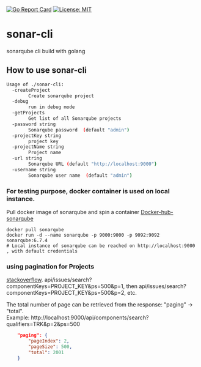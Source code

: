 [![Go Report Card](https://goreportcard.com/badge/github.com/sriram-yeluri/sonar-cli)](https://goreportcard.com/report/github.com/sriram-yeluri/sonar-cli)
[![License: MIT](https://img.shields.io/badge/License-MIT-yellow.svg)](https://opensource.org/licenses/MIT)

# sonar-cli
sonarqube cli build with golang

## How to use sonar-cli

```sh
Usage of ./sonar-cli:
  -createProject
    	Create sonarqube project
  -debug
    	run in debug mode
  -getProjects
    	Get list of all Sonarqube projects
  -password string
    	Sonarqube password  (default "admin")
  -projectKey string
    	project key
  -projectName string
    	Project name
  -url string
    	Sonarqube URL (default "http://localhost:9000")
  -username string
    	Sonarqube user name  (default "admin")
```

### For testing purpose, docker container is used on local instance.  
Pull docker image of sonarqube and spin a container
[Docker-hub-sonarqube](https://hub.docker.com/_/sonarqube/)  
```
docker pull sonarqube  
docker run -d --name sonarqube -p 9000:9000 -p 9092:9092 sonarqube:6.7.4 
# Local instance of sonarqube can be reached on http://localhost:9000 , with default credentials
```

### using pagination for Projects
[stackoverflow](https://stackoverflow.com/questions/47889780/how-to-get-more-than-500-issues-from-sonarqube-api). 
api/issues/search?componentKeys=PROJECT_KEY&ps=500&p=1,
then api/issues/search?componentKeys=PROJECT_KEY&ps=500&p=2, etc.

The total number of page can be retrieved from the response:  "paging" -> "total".  
Example:
http://localhost:9000/api/components/search?qualifiers=TRK&p=2&ps=500

```json
	"paging": {
		"pageIndex": 2,
		"pageSize": 500,
		"total": 2001
	}
```

	
